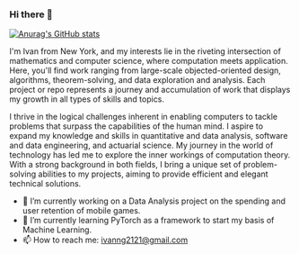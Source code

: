 ### Hi there 👋

[![Anurag's GitHub stats](https://github-readme-stats.vercel.app/apiivng8=anuraghazra)](https://github.com/anuraghazra/github-readme-stats)

I'm Ivan from New York, and my interests lie in the riveting intersection of mathematics and computer science, where computation meets application. Here, you'll find work ranging from large-scale objected-oriented design, algorithms, theorem-solving, and data exploration and analysis. Each project or repo represents a journey and accumulation of work that displays my growth in all types of skills and topics.

I thrive in the logical challenges inherent in enabling computers to tackle problems that surpass the capabilities of the human mind. I aspire to expand my knowledge and skills in quantitative and data analysis, software and data engineering, and actuarial science. My journey in the world of technology has led me to explore the inner workings of computation theory. With a strong background in both fields, I bring a unique set of problem-solving abilities to my projects, aiming to provide efficient and elegant technical solutions.

- 🔭 I’m currently working on a Data Analysis project on the spending and user retention of mobile games.
- 🌱 I’m currently learning PyTorch as a framework to start my basis of Machine Learning.
- 📫 How to reach me: ivanng2121@gmail.com 
